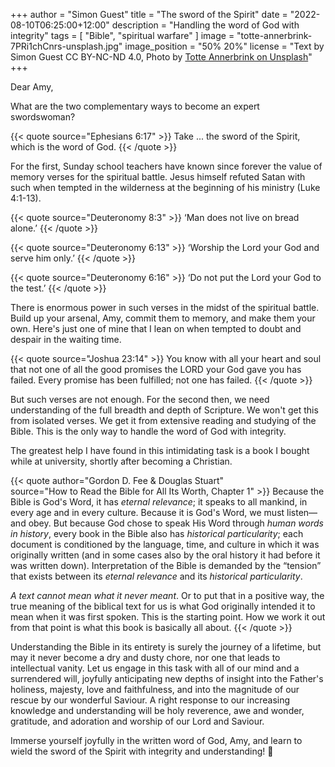+++
author = "Simon Guest"
title = "The sword of the Spirit"
date = "2022-08-10T06:25:00+12:00"
description = "Handling the word of God with integrity"
tags = [ "Bible", "spiritual warfare" ]
image = "totte-annerbrink-7PRi1chCnrs-unsplash.jpg"
image_position = "50% 20%"
license = "Text by Simon Guest CC BY-NC-ND 4.0, Photo by [Totte Annerbrink on Unsplash](https://unsplash.com/photos/7PRi1chCnrs)"
+++

Dear Amy,

What are the two complementary ways to become an expert swordswoman?

{{< quote source="Ephesians 6:17" >}}
Take ... the sword of the Spirit, which is the word of God.
{{< /quote >}}

For the first, Sunday school teachers have known since forever the value of memory verses for the spiritual battle. Jesus himself refuted Satan with such when tempted in the wilderness at the beginning of his ministry (Luke 4:1-13).

{{< quote source="Deuteronomy 8:3" >}}
‘Man does not live on bread alone.’
{{< /quote >}}

{{< quote source="Deuteronomy 6:13" >}}
‘Worship the Lord your God and serve him only.’
{{< /quote >}}

{{< quote source="Deuteronomy 6:16" >}}
‘Do not put the Lord your God to the test.’
{{< /quote >}}

There is enormous power in such verses in the midst of the spiritual battle. Build up your arsenal, Amy, commit them to memory, and make them your own. Here's just one of mine that I lean on when tempted to doubt and despair in the waiting time.

{{< quote source="Joshua 23:14" >}}
You know with all your heart and soul that not one of all the good promises the LORD your God gave you has failed. Every promise has been fulfilled; not one has failed.
{{< /quote >}}

But such verses are not enough. For the second then, we need understanding of the full breadth and depth of Scripture. We won't get this from isolated verses. We get it from extensive reading and studying of the Bible. This is the only way to handle the word of God with integrity.

The greatest help I have found in this intimidating task is a book I bought while at university, shortly after becoming a Christian.

{{< quote author="Gordon D. Fee & Douglas Stuart" source="How to Read the Bible for All Its Worth, Chapter 1" >}}
Because the Bible is God's Word, it has _eternal relevance_; it speaks to all mankind, in every age and in every culture. Because it is God's Word, we must listen—and obey. But because God chose to speak His Word through _human words in history_, every book in the Bible also has _historical particularity_; each document is conditioned by the language, time, and culture in which it was originally written (and in some cases also by the oral history it had before it was written down). Interpretation of the Bible is demanded by the “tension” that exists between its _eternal relevance_ and its _historical particularity_.

_A text cannot mean what it never meant_. Or to put that in a positive way, the true meaning of the biblical text for us is what God originally intended it to mean when it was first spoken. This is the starting point. How we work it out from that point is what this book is basically all about.
{{< /quote >}}

Understanding the Bible in its entirety is surely the journey of a lifetime, but may it never become a dry and dusty chore, nor one that leads to intellectual vanity. Let us engage in this task with all of our mind and a surrendered will, joyfully anticipating new depths of insight into the Father's holiness, majesty, love and faithfulness, and into the magnitude of our rescue by our wonderful Saviour. A right response to our increasing knowledge and understanding will be holy reverence, awe and wonder, gratitude, and adoration and worship of our Lord and Saviour.

Immerse yourself joyfully in the written word of God, Amy, and learn to wield the sword of the Spirit with integrity and understanding! 🙏
